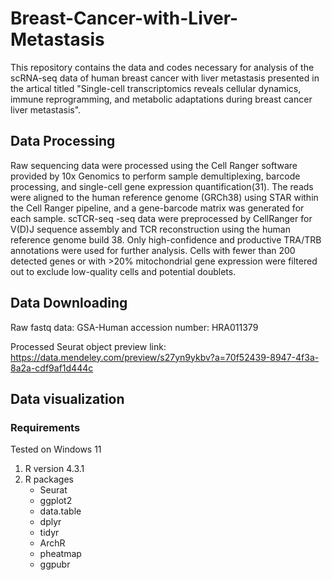 # Breast-Cancer-with-Liver-Metastasis
This repository contains the data and codes necessary for analysis of the scRNA-seq data of human breast cancer with liver metastasis presented in the artical titled "Single-cell transcriptomics reveals cellular dynamics, immune reprogramming, and metabolic adaptations during breast cancer liver metastasis".

## Data Processing
Raw sequencing data were processed using the Cell Ranger software provided by 10x Genomics to perform sample demultiplexing, barcode processing, and single-cell gene expression quantification(31). The reads were aligned to the human reference genome (GRCh38) using STAR within the Cell Ranger pipeline, and a gene-barcode matrix was generated for each sample. scTCR-seq -seq data were preprocessed by CellRanger for V(D)J sequence assembly and TCR reconstruction using the human reference genome build 38. Only high-confidence and productive TRA/TRB annotations were used for further analysis. Cells with fewer than 200 detected genes or with >20% mitochondrial gene expression were filtered out to exclude low-quality cells and potential doublets.

## Data Downloading
Raw fastq data: GSA-Human accession number: HRA011379

Processed Seurat object preview link: https://data.mendeley.com/preview/s27yn9ykbv?a=70f52439-8947-4f3a-8a2a-cdf9af1d444c

## Data visualization
### Requirements
Tested on Windows 11
1. R version 4.3.1
2. R packages
   - Seurat
   - ggplot2
   - data.table
   - dplyr
   - tidyr
   - ArchR
   - pheatmap
   - ggpubr
